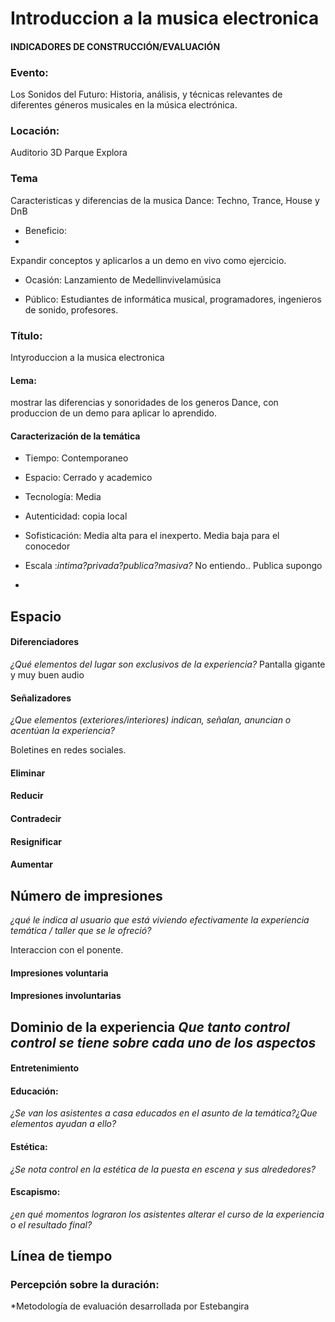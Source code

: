 # Introduccion a la musica electronica


#### INDICADORES DE CONSTRUCCIÓN/EVALUACIÓN




### Evento:

Los Sonidos del Futuro: Historia, análisis, y técnicas relevantes de diferentes géneros musicales en la música electrónica.

### Locación:

Auditorio 3D Parque Explora


### Tema

Caracteristicas y diferencias de la musica Dance: Techno, Trance, House y DnB  

- Beneficio:  
- 
Expandir conceptos y aplicarlos a un demo en vivo como ejercicio.  

- Ocasión: Lanzamiento de Medellinvivelamúsica    

- Público: Estudiantes de informática musical, programadores, ingenieros de sonido, profesores.


### Título:

Intyroduccion a la musica electronica

#### Lema:   

mostrar las diferencias y sonoridades de los generos Dance, con produccion de un demo para aplicar lo aprendido.  


#### Caracterización de la temática
* Tiempo: Contemporaneo   

* Espacio: Cerrado y academico   
* Tecnología: Media    
* Autenticidad:  copia local       
* Sofisticación: Media alta para el inexperto.  Media baja para el conocedor  
* Escala :*intima?privada?publica?masiva?*  No entiendo..  Publica supongo  
* 

## Espacio   

#### Diferenciadores
*¿Qué elementos del lugar son exclusivos de la experiencia?*  Pantalla gigante y muy buen audio

#### Señalizadores
*¿Que elementos (exteriores/interiores) indican, señalan, anuncian o acentúan la experiencia?*

Boletines en redes sociales.

#### Eliminar

#### Reducir

#### Contradecir

#### Resignificar

#### Aumentar

## Número de impresiones
*¿qué le indica al usuario que está viviendo efectivamente la experiencia temática / taller que se le ofreció?*

Interaccion con el ponente.


#### Impresiones voluntaria

#### Impresiones involuntarias


## Dominio de la experiencia *Que tanto control control se tiene sobre cada uno de los aspectos*
#### Entretenimiento

#### Educación:
*¿Se van los asistentes a casa educados en el asunto de la temática?¿Que elementos ayudan a ello?*

#### Estética:
*¿Se nota control en la estética de la puesta en escena y sus alrededores?*

#### Escapismo:
*¿en qué momentos lograron los asistentes alterar el curso de la experiencia o el resultado final?*


## Línea de tiempo


### Percepción sobre la duración:


*Metodología de evaluación desarrollada por Estebangira
